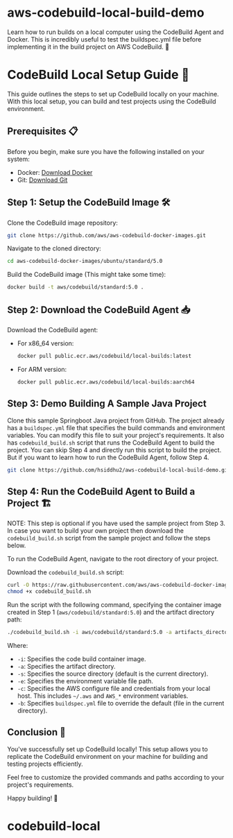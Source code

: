 # aws-codebuild-local-build-demo
Learn how to run builds on a local computer using the CodeBuild Agent and Docker. This is incredibly useful to test the buildspec.yml file before implementing it in the build project on AWS CodeBuild. 🚀


# CodeBuild Local Setup Guide 🚀

This guide outlines the steps to set up CodeBuild locally on your machine. With this local setup, you can build and test projects using the CodeBuild environment.

## Prerequisites 📋

Before you begin, make sure you have the following installed on your system:

- Docker: [Download Docker](https://www.docker.com/get-started)
- Git: [Download Git](https://git-scm.com/downloads)

## Step 1: Setup the CodeBuild Image 🛠️

Clone the CodeBuild image repository:
```sh
git clone https://github.com/aws/aws-codebuild-docker-images.git
```

Navigate to the cloned directory:
```sh
cd aws-codebuild-docker-images/ubuntu/standard/5.0
```

Build the CodeBuild image (This might take some time):
```sh
docker build -t aws/codebuild/standard:5.0 .
```

## Step 2: Download the CodeBuild Agent 📥

Download the CodeBuild agent:
- For x86_64 version:
  ```sh
  docker pull public.ecr.aws/codebuild/local-builds:latest
  ```
- For ARM version:
  ```sh
  docker pull public.ecr.aws/codebuild/local-builds:aarch64
  ```

## Step 3: Demo Building A Sample Java Project

Clone this sample Springboot Java project from GitHub. The project already has a `buildspec.yml` file that specifies the build commands and environment variables. You can modify this file to suit your project's requirements. It also has `codebuild_build.sh` script that runs the CodeBuild Agent to build the project. You can skip Step 4 and directly run this script to build the project. But if you want to learn how to run the CodeBuild Agent, follow Step 4.

```sh
git clone https://github.com/hsiddhu2/aws-codebuild-local-build-demo.git
``` 

## Step 4: Run the CodeBuild Agent to Build a Project 🏗️

NOTE: This step is optional if you have used the sample project from Step 3. In case you want to build your own project then download the `codebuild_build.sh` script from the sample project and follow the steps below.

To run the CodeBuild Agent, navigate to the root directory of your project.

Download the `codebuild_build.sh` script:
```sh
curl -O https://raw.githubusercontent.com/aws/aws-codebuild-docker-images/master/local_builds/codebuild_build.sh
chmod +x codebuild_build.sh
```

Run the script with the following command, specifying the container image created in Step 1 (`aws/codebuild/standard:5.0`) and the artifact directory path:
```sh
./codebuild_build.sh -i aws/codebuild/standard:5.0 -a artifacts_directory -s /path/to/source/directory -e .env -c
```
Where:
- `-i`: Specifies the code build container image.
- `-a`: Specifies the artifact directory.
- `-s`: Specifies the source directory (default is the current directory).
- `-e`: Specifies the environment variable file path.
- `-c`: Specifies the AWS configure file and credentials from your local host. This includes `~/.aws` and `AWS_*` environment variables.
- `-b`: Specifies `buildspec.yml` file to override the default (file in the current directory).


## Conclusion 🎉

You've successfully set up CodeBuild locally! This setup allows you to replicate the CodeBuild environment on your machine for building and testing projects efficiently.

Feel free to customize the provided commands and paths according to your project's requirements.

Happy building! 🚀

# codebuild-local
